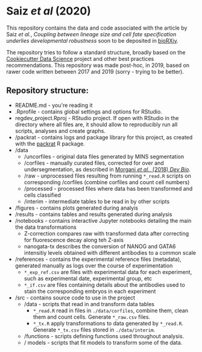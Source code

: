 # Saiz *et al* (2020) 

This repository contains the data and code associated with the article by Saiz *et al.*, *Coupling between lineage size and cell fate specification underlies developmental robustness* soon to be deposited in [bioRXiv](https://www.biorxiv.org).

The repository tries to follow a standard structure, broadly based on the [Cookiecutter Data Science](https://drivendata.github.io/cookiecutter-data-science/#cookiecutter-data-science) project and other best practices recommendations. This repository was made post-hoc, in 2019, based on rawer code written between 2017 and 2019 (sorry - trying to be better).

## Repository structure:  

* README.md - you're reading it
* .Rprofile - contains global settings and options for RStudio.
* regdev_project.Rproj - RStudio project. If open with RStudio in the directory where all files are, it should allow to reproducibly run all scripts, analyses and create graphs. 
* /packrat - contains logs and package library for this project, as created with the [packrat](http://rstudio.github.io/packrat/) R package.
* /data
   * /uncorfiles - original data files generated by MINS segmentation
   * /corfiles - manually curated files, corrected for over and undersegmentation, as described in [Morgani *et al.*, (2018) *Dev Bio*](https://doi.org/10.1016/j.ydbio.2018.06.017).
   * /raw - unprocessed files resulting from running ```*_read.R``` scripts on corresponding /corfiles  (combine corfiles and count cell numbers)
   * /processed - processed files where data has been transformed and cells classified
   * /interim - intermediate tables to be read in by other scripts
* /figures - contains plots generated during analyis
* /results - contains tables and results generated during analysis
* /notebooks - contains interactive Jupyter notebooks detailing the main the data transformations
   * Z-correction compares raw with transformed data after correcting for fluorescence decay along teh Z-axis
   * nanogata-tx describes the conversion of NANOG and GATA6 intensitiy levels obtained with different antibodies to a common scale
* /references - contains the experimental reference files (metadata), generated manually as logs over the course of experimentation
   * ```*_exp_ref.csv``` are files with experimental data for each experiment, such as experimental date, experimental group, etc
   * ```*_if.csv``` are files containing details about the antibodies used to stain the corresponding embryos in each experiment
* /src - contains source code to use in the project
   * /data - scripts that read in and transform data tables
      - ```*_read.R``` read in files in ```./data/corfiles```, combine them, clean them and count cells. Generate ```*_raw.csv``` files.
      - ```*_tx.R``` apply transformations to data generated by ```*_read.R```. Generate ```*_tx.csv``` files stored in ```./data/interim```. 
   * /functions - scripts defining functions used throughout analysis.
   * / models - scripts that fit models to transform some of the data.

